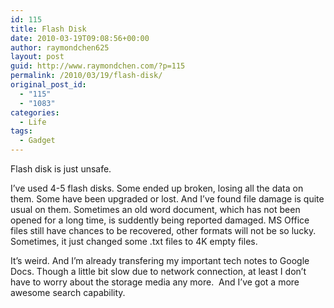 ```yaml
---
id: 115
title: Flash Disk
date: 2010-03-19T09:08:56+00:00
author: raymondchen625
layout: post
guid: http://www.raymondchen.com/?p=115
permalink: /2010/03/19/flash-disk/
original_post_id:
  - "115"
  - "1083"
categories:
  - Life
tags:
  - Gadget
---
```

Flash disk is just unsafe.

I&#8217;ve used 4-5 flash disks. Some ended up broken, losing all the data on them. Some have been upgraded or lost. And I&#8217;ve found file damage is quite usual on them. Sometimes an old word document, which has not been opened for a long time, is suddently being reported damaged. MS Office files still have chances to be recovered, other formats will not be so lucky. Sometimes, it just changed some .txt files to 4K empty files.

It&#8217;s weird. And I&#8217;m already transfering my important tech notes to Google Docs. Though a little bit slow due to network connection, at least I don&#8217;t have to worry about the storage media any more.  And I&#8217;ve got a more awesome search capability.